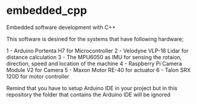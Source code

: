 # embedded_cpp
Embedded software development with C++ 

This software is desined for the systems that have following hardware;

1 - Arduino Portenta H7 for Microcontroller
2 - Velodyne VLP-16 Lidar for distance calculation
3 - The MPU6050 as IMU for sensing the rotaion, direction, speed and location of the machine 
4 - Raspberry Pi Camera Module V2 for Camera
5 - Maxon Motor RE-40 for actuator
6 - Talon SRX 120D for motor controller


Remind that you have to setup Arduino IDE in your project but in this repository the folder that contains the Arduino IDE will be ignored
